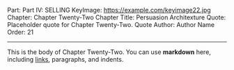 Part: Part IV: SELLING
KeyImage: https://example.com/keyimage22.jpg
Chapter: Chapter Twenty-Two
Chapter Title: Persuasion Architexture
Quote: Placeholder quote for Chapter Twenty-Two.
Quote Author: Author Name
Order: 21

---

This is the body of Chapter Twenty-Two. You can use **markdown** here, including [links](#), paragraphs, and indents.
